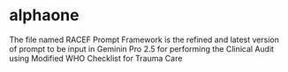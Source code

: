 # alphaone

The file named RACEF Prompt Framework is the refined and latest version of prompt to be input in Geminin Pro 2.5 for performing the Clinical Audit using Modified WHO Checklist for Trauma Care
